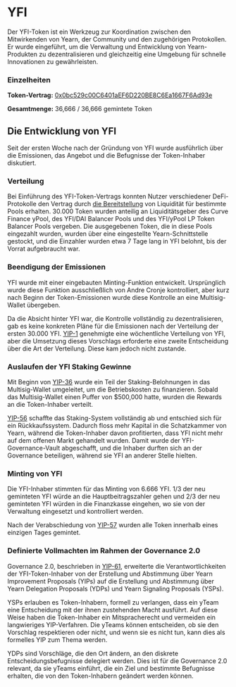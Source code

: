 # YFI 

Der YFI-Token ist ein Werkzeug zur Koordination zwischen den Mitwirkenden von Yearn, der Community und den zugehörigen Protokollen. Er wurde eingeführt, um die Verwaltung und Entwicklung von Yearn-Produkten zu dezentralisieren und gleichzeitig eine Umgebung für schnelle Innovationen zu gewährleisten.

### Einzelheiten

**Token-Vertrag:** [0x0bc529c00C6401aEF6D220BE8C6Ea1667F6Ad93e](https://etherscan.io/address/0x0bc529c00C6401aEF6D220BE8C6Ea1667F6Ad93e)

**Gesamtmenge:** 36,666 / 36,666 gemintete Token


## Die Entwicklung von YFI

Seit der ersten Woche nach der Gründung von YFI wurde ausführlich über die Emissionen, das Angebot und die Befugnisse der Token-Inhaber diskutiert.

### Verteilung

Bei Einführung des YFI-Token-Vertrags konnten Nutzer verschiedener DeFi-Protokolle den Vertrag durch [die Bereitstellung](https://www.youtube.com/watch?v=kjv-sW2PBS4&ab_channel=DeFiTutorialswithDeFiDad) von Liquidität für bestimmte Pools erhalten. 30.000 Token wurden anteilig an Liquiditätsgeber des Curve Finance yPool, des YFI/DAI Balancer Pools und des YFI/yPool LP Token Balancer Pools vergeben. Die ausgegebenen Token, die in diese Pools eingezahlt wurden, wurden über eine eingestellte Yearn-Schnittstelle gestockt, und die Einzahler wurden etwa 7 Tage lang in YFI belohnt, bis der Vorrat aufgebraucht war.

### Beendigung der Emissionen

YFI wurde mit einer eingebauten Minting-Funktion entwickelt. Ursprünglich wurde diese Funktion ausschließlich von Andre Cronje kontrolliert, aber kurz nach Beginn der Token-Emissionen wurde diese Kontrolle an eine Multisig-Wallet übergeben.

Da die Absicht hinter YFI war, die Kontrolle vollständig zu dezentralisieren, gab es keine konkreten Pläne für die Emissionen nach der Verteilung der ersten 30.000 YFI. [YIP-1](https://yips.yearn.finance/YIPS/yip-1) genehmigte eine wöchentliche Verteilung von YFI, aber die Umsetzung dieses Vorschlags erforderte eine zweite Entscheidung über die Art der Verteilung. Diese kam jedoch nicht zustande.

### Auslaufen der YFI Staking Gewinne

Mit Beginn von [YIP-36](https://yips.yearn.finance/YIPS/yip-36) wurde ein Teil der Staking-Belohnungen in das Multisig-Wallet umgeleitet, um die Betriebskosten zu finanzieren. Sobald das Multisig-Wallet einen Puffer von $500,000 hatte, wurden die Rewards an die Token-Inhaber verteilt.

[YIP-56](https://snapshot.org/#/yearn/proposal/Qmb6gBzjvgLMazSrQQGVcjutLNdkVyM2Lh6yckMzdoaHWZ) schaffte das Staking-System vollständig ab und entschied sich für ein Rückkaufssystem. Dadurch floss mehr Kapital in die Schatzkammer von Yearn, während die Token-Inhaber davon profitierten, dass YFI nicht mehr auf dem offenen Markt gehandelt wurden. Damit wurde der YFI-Governance-Vault abgeschafft, und die Inhaber durften sich an der Governance beteiligen, während sie YFI an anderer Stelle hielten.

### Minting von YFI

Die YFI-Inhaber stimmten für das Minting von 6.666 YFI. 1/3 der neu geminteten YFI würde an die Hauptbeitragszahler gehen und 2/3 der neu geminteten YFI würden in die Finanzkasse eingehen, wo sie von der Verwaltung eingesetzt und kontrolliert werden.
 
Nach der Verabschiedung von [YIP-57](https://snapshot.org/#/yearn/proposal/QmX8oYTSkaXSARYZn7RuQzUufW9bVVQtwJ3zxurWrquS9a) wurden alle Token innerhalb eines einzigen Tages gemintet.

### Definierte Vollmachten im Rahmen der Governance 2.0
 
Governance 2.0, beschrieben in [YIP-61](https://snapshot.org/#/ybaby.eth/proposal/QmSMyYeKrRpnA7Xn56o2NtbCUzxmhzCupL7LxMA1reXxq4), erweiterte die Verantwortlichkeiten der YFI-Token-Inhaber von der Erstellung und Abstimmung über Yearn Improvement Proposals (YIPs) auf die Erstellung und Abstimmung über Yearn Delegation Proposals (YDPs) und Yearn Signaling Proposals (YSPs).

YSPs erlauben es Token-Inhabern, formell zu verlangen, dass ein yTeam eine Entscheidung mit der ihnen zustehenden Macht ausführt. Auf diese Weise haben die Token-Inhaber ein Mitspracherecht und vermeiden ein langwieriges YIP-Verfahren. Die yTeams können entscheiden, ob sie den Vorschlag respektieren oder nicht, und wenn sie es nicht tun, kann dies als formelles YIP zum Thema werden.

YDPs sind Vorschläge, die den Ort ändern, an den diskrete Entscheidungsbefugnisse delegiert werden. Dies ist für die Governance 2.0 relevant, da sie yTeams einführt, die ein Ziel und bestimmte Befugnisse erhalten, die von den Token-Inhabern geändert werden können.


